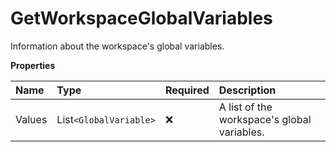 # GetWorkspaceGlobalVariables

Information about the workspace's global variables.

**Properties**

| Name   | Type                 | Required | Description                                 |
| :----- | :------------------- | :------- | :------------------------------------------ |
| Values | List`<GlobalVariable>` | ❌       | A list of the workspace's global variables. |

<!-- This file was generated by liblab | https://liblab.com/ -->
